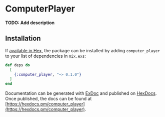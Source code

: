 # ComputerPlayer

**TODO: Add description**

## Installation

If [available in Hex](https://hex.pm/docs/publish), the package can be installed
by adding `computer_player` to your list of dependencies in `mix.exs`:

```elixir
def deps do
  [
    {:computer_player, "~> 0.1.0"}
  ]
end
```

Documentation can be generated with [ExDoc](https://github.com/elixir-lang/ex_doc)
and published on [HexDocs](https://hexdocs.pm). Once published, the docs can
be found at [https://hexdocs.pm/computer_player](https://hexdocs.pm/computer_player).


